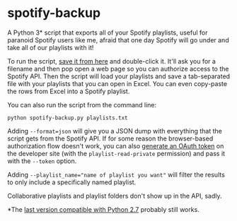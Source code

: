 spotify-backup
==============

A Python 3* script that exports all of your Spotify playlists, useful for paranoid Spotify users like me, afraid that one day Spotify will go under and take all of our playlists with it!

To run the script, [save it from here](https://raw.githubusercontent.com/bitsofpancake/spotify-backup/master/spotify-backup.py) and double-click it. It'll ask you for a filename and then pop open a web page so you can authorize access to the Spotify API. Then the script will load your playlists and save a tab-separated file with your playlists that you can open in Excel. You can even copy-paste the rows from Excel into a Spotify playlist.

You can also run the script from the command line:

    python spotify-backup.py playlists.txt

Adding `--format=json` will give you a JSON dump with everything that the script gets from the Spotify API. If for some reason the browser-based authorization flow doesn't work, you can also [generate an OAuth token](https://developer.spotify.com/web-api/console/get-playlists/) on the developer site (with the `playlist-read-private` permission) and pass it with the `--token` option.

Adding `--playlist_name="name of playlist you want"` will filter the results to only include a specifically named playlist. 

Collaborative playlists and playlist folders don't show up in the API, sadly.

*The [last version compatible with Python 2.7](https://raw.githubusercontent.com/bitsofpancake/spotify-backup/1f7e76a230e10910aa2cfa5d83ced4c271377af4/spotify-backup.py) probably still works.
